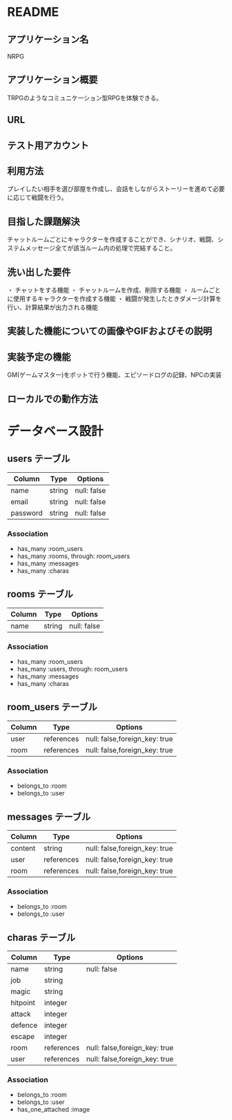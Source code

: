 # README

## アプリケーション名
NRPG

## アプリケーション概要
TRPGのようなコミュニケーション型RPGを体験できる。

## URL

## テスト用アカウント

## 利用方法
プレイしたい相手を選び部屋を作成し、会話をしながらストーリーを進めて必要に応じて戦闘を行う。

## 目指した課題解決
チャットルームごとにキャラクターを作成することができ、シナリオ、戦闘、システムメッセージ全てが該当ルーム内の処理で完結すること。

## 洗い出した要件
・ チャットをする機能
・ チャットルームを作成、削除する機能
・ ルームごとに使用するキャラクターを作成する機能
・ 戦闘が発生したときダメージ計算を行い、計算結果が出力される機能

## 実装した機能についての画像やGIFおよびその説明

## 実装予定の機能
GM(ゲームマスター)をボットで行う機能、エピソードログの記録、NPCの実装

## ローカルでの動作方法


# データベース設計

## users テーブル

| Column    | Type    | Options     |
| --------  | ------  | ----------- |
| name      | string  | null: false |
| email     | string  | null: false |
| password  | string  | null: false |

### Association

- has_many :room_users
- has_many :rooms, through: room_users
- has_many :messages
- has_many :charas

## rooms テーブル

| Column    | Type    | Options     |
| --------  | ------  | ----------- |
| name      | string  | null: false |

### Association

- has_many :room_users
- has_many :users, through: room_users
- has_many :messages 
- has_many :charas

## room_users テーブル

| Column    | Type       | Options                       |
| --------  | ---------- | ----------------------------- |
| user      | references | null: false,foreign_key: true |
| room      | references | null: false,foreign_key: true |

### Association

- belongs_to :room
- belongs_to :user

## messages テーブル

| Column    | Type       | Options                       |
| --------  | ---------- | ----------------------------- |
| content   | string     | null: false,foreign_key: true |
| user      | references | null: false,foreign_key: true |
| room      | references | null: false,foreign_key: true |

### Association

- belongs_to :room
- belongs_to :user

## charas テーブル

| Column    | Type       | Options                       |
| --------  | ---------- | ----------------------------- |
| name      | string     | null: false                   |
| job       | string     |                               |
| magic     | string     |                               |
| hitpoint  | integer    |                               |
| attack    | integer    |                               |
| defence   | integer    |                               |
| escape    | integer    |                               |
| room      | references | null: false,foreign_key: true |
| user      | references | null: false,foreign_key: true |

### Association

- belongs_to :room
- belongs_to :user
- has_one_attached :image